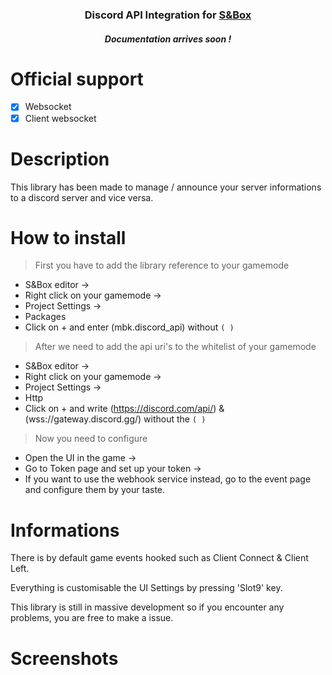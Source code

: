 <h3 align="center">Discord API Integration for <a href="https://asset.party/mbk/discord_api">S&Box</a></h3>
<h5 align="center">Documentation arrives soon !</h5>


<h1>Official support</h1>

- [x] Websocket
- [x] Client websocket

<h1>Description</h1>
This library has been made to manage / announce your server informations to a discord server and vice versa.

<h1>How to install</h1>

> First you have to add the library reference to your gamemode
 - S&Box editor -> 
 - Right click on your gamemode ->
 - Project Settings -> 
 - Packages
 - Click on + and enter (mbk.discord_api) without ```( )```

> After we need to add the api uri's to the whitelist of your gamemode
 - S&Box editor -> 
 - Right click on your gamemode ->
 - Project Settings ->
 - Http
 - Click on + and write (https://discord.com/api/) & (wss://gateway.discord.gg/) without the ```( )```

> Now you need to configure 
 - Open the UI in the game ->
 - Go to Token page and set up your token ->
 - If you want to use the webhook service instead, go to the event page and configure them by your taste.

<h1>Informations</h1>
There is by default game events hooked such as Client Connect & Client Left.

Everything is customisable the UI Settings by pressing 'Slot9' key.

This library is still in massive development so if you encounter any problems, you are free to make a issue.

<h1>Screenshots</h1>
